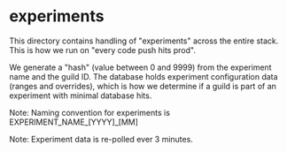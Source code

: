 # experiments

This directory contains handling of "experiments" across the entire stack. This is how we run on "every code push hits prod".

We generate a "hash" (value between 0 and 9999) from the experiment name and the guild ID. The database holds experiment
configuration data (ranges and overrides), which is how we determine if a guild is part of an experiment with minimal database hits.

Note: Naming convention for experiments is EXPERIMENT_NAME_[YYYY]_[MM]

Note: Experiment data is re-polled ever 3 minutes.
